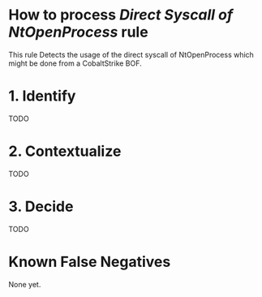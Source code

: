 # How to process *Direct Syscall of NtOpenProcess* rule
This rule Detects the usage of the direct syscall of NtOpenProcess which might be done from a CobaltStrike BOF.

# 1. Identify
TODO

# 2. Contextualize
TODO

# 3. Decide
TODO

# Known False Negatives
None yet.
